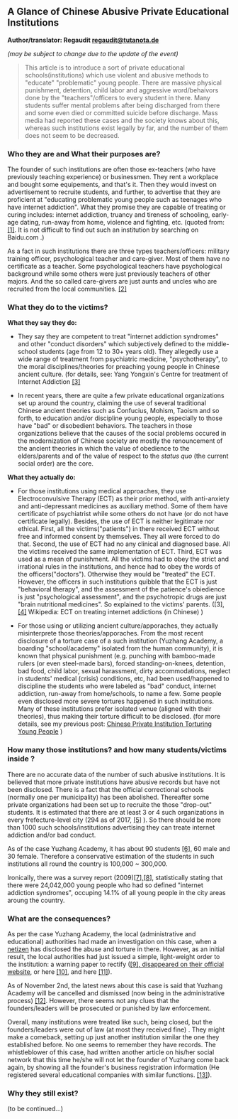 ---
---

## A Glance of Chinese Abusive Private Educational Institutions

**Author/translator: Regaudit <regaudit@tutanota.de>**  

_(may be subject to change due to the update of the event)_  

> This article is to introduce a sort of private educational schools(institutions) which use violent and abusive methods to "educate" "problematic" young people. There are massive physical punishment, detention, child labor and aggressive word/behaivors done by the "teachers"/officers to every student in there. Many students suffer mental problems after being discharged from there and some even died or committed suicide before discharge. Mass media had reported these cases and the society knows about this, whereas such institutions exist legally by far, and the number of them does not seem to be decreased.  

### Who they are and What their purposes are?

The founder of such institutions are often those ex-teachers (who have previously teaching experience) or businessmen. They rent a workplace and bought some equipements, and that's it. Then they would invest on advertisement to recruite students, and further, to advertise that they are proficient at "educating problematic young people such as teenages who have internet addiction". What they promise they are capable of treating or curing includes: internet addiction, truancy and tireness of schooling, early-age dating, run-away from home, violence and fighting, etc. (quoted from: [[1]](http://www.qsnjyw.com/). It is not difficult to find out such an institution by searching on Baidu.com .)

As a fact in such institutions there are three types teachers/officers: military training officer, psychological teacher and care-giver. Most of them have no certificate as a teacher. Some psychological teachers have psychological background while some others were just previously teachers of other majors. And the so called care-givers are just aunts and uncles who are recruited from the local communities. [[2]](http://zhenhua.163.com/14/0622/09/9VB6IMNJ000465B7.html)  

### What they do to the victims?

**What they say they do:** 
- They say they are competent to treat "internet addiction syndromes" and other "conduct disorders" which subjectively defined to the middle-school students (age from 12 to 30+ years old). They allegedly use a wide range of treatment from psychiatric medicine, "psychotherapy", to the moral disciplines/theories for preaching young people in Chinese ancient culture. (for details, see: Yang Yongxin's Centre for treatment of Internet Addiction [[3]](https://en.wikipedia.org/wiki/Yang_Yongxin)   

- In recent years, there are quite a few private educational organizations set up around the country, claiming the use of several traditional Chinese ancient theories such as Confucius, Mohism, Taoism and so forth, to education and/or discipline young people, especially to those have "bad" or disobedient behaviors. The teachers in those organizations believe that the causes of the social problems occured in the modernization of Chinese society are mostly the renouncement of the ancient theories in which the value of obedience to the elders/parents and of the value of respect to the _status quo_ (the current social order) are the core.   

**What they actually do:**
- For those institutions using medical approaches, they use Electroconvulsive Therapy (ECT) as their prior method, with anti-anxiety and anti-depressant medicines as auxiliary method. Some of them have certificate of psychiatrist while some others do not have (or do not have certificate legally). Besides, the use of ECT is neither legitimate nor ethical. First, all the victims("patients") in there received ECT without free and informed consent by themselves. They all were forced to do that. Second, the use of ECT had no any clinical and diagnosed base. All the victims received the same implementation of ECT. Third, ECT was used as a mean of punishment. All the victims had to obey the strict and irrational rules in the institutions, and hence had to obey the words of the officers("doctors"). Otherwise they would be "treated" the ECT. However, the officers in such institutions quibble that the ECT is just "behavioral therapy", and the assessment of the patience's obiedience is just "psychological assessment", and the psychotropic drugs are just "brain nutritional medicines". So explained to the victims' parents. ([3], [[4]](https://zh.wikipedia.org/wiki/%E7%94%B5%E5%87%BB%E6%B3%95%E6%B2%BB%E7%96%97%E7%BD%91%E7%BB%9C%E6%88%90%E7%98%BE%E7%97%87) Wikipedia: ECT on treating internet addictions (in Chinese) ) 

- For those using or utilizing ancient culture/apporaches, they actually misinterprete those theories/apporaches. From the most recent disclosure of a torture case of a such institution (Yuzhang Academy, a boarding "school/academy" isolated from the human community), it is known that physical punishment (e.g. punching with bamboo-made rulers (or even steel-made bars), forced standing-on-knees, detention, bad food, child labor, sexual harassment, dirty accommodations, neglect in students' medical (crisis) conditions, etc, had been used/happened to discipline the students who were labeled as "bad" conduct, internet addiction, run-away from home/schools, to name a few. Some people even disclosed more severe tortures happened in such institutions. Many of these institutions prefer isolated venue (aligned with their theories), thus making their torture difficult to be disclosed. (for more details, see my previous post: [Chinese Private Institution Torturing Young People](https://regaudit.github.io/survivor-cn/posts/Chinese-private-institution-torturing-young-people.html) )     

### How many those institutions? and how many students/victims inside ? 

There are no accurate data of the number of such abusive institutions. It is believed that more private institutions have abusive records but have not been disclosed. There is a fact that the official correctional schools (normally one per municipality) has been abolished. Thereafter some private organizations had been set up to recruite the those "drop-out" students. It is estimated that there are at least 3 or 4 such organizations in every frefecture-level city (294 as of 2017, [[5]](https://zh.wikipedia.org/zh-hans/%E5%9C%B0%E7%BA%A7%E5%B8%82) ). So there should be more than 1000 such schools/institutions advertising they can treate internet addiction and/or bad conduct.  

As of the case Yuzhang Academy, it has about 90 students [[6]](http://news.163.com/17/1101/08/D255N6A20001875P.html), 60 male and 30 female. Therefore a conservative estimation of the students in such institutions all round the country is 100,000 ~ 300,000. 

Ironically, there was a survey report (2009)[[7]](http://edu.qq.com/a/20100201/000119_1.htm),[[8]](http://mat1.gtimg.com/edu/pdf/wangyinbaogao.pdf), statistically stating that there were 24,042,000 young people who had so defined "internet addiction syndromes", occuping 14.1% of all young people in the city areas aroung the country.  

### What are the consequences?

As per the case Yuzhang Academy, the local (administrative and educational) authorities had made an investigation on this case, when a [netizen](https://www.zhihu.com/people/wei-jia-fu-98/) has disclosed the abuse and torture in there. However, as an initial result, the local authorities had just issued a simple, light-weight order to the institution: a warning paper to rectify ([[9], disappeared on their official website](http://qshjy.ncqsh.gov.cn/), or here [[10]](http://news.163.com/17/1031/01/D21QMHDI000187VI.html), and here [[11]](http://www.bjnews.com.cn/news/2017/10/30/462218.html)).  

As of November 2nd, the latest news about this case is said that Yuzhang Academy will be cancelled and dismissed (now being in the administrative process) [[12]](http://www.bjnews.com.cn/news/2017/11/02/462619.html). However, there seems not any clues that the founders/leaders will be prosecuted or punished by law enforcement.  

Overall, many institutions were treated like such, being closed, but the founders/leaders were out of law (at most they received fine) . They might make a comeback, setting up just another institution similar the one they established before. No one seems to remember they have records. The whistleblower of this case, had written another article on his/her social network that this time he/she will not let the founder of Yuzhang come back again, by showing all the founder's business registration information (He registered several educational companies with similar functions. [[13]](https://zhuanlan.zhihu.com/p/30692950)).   


### Why they still exist?

(to be continued...)

